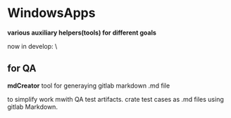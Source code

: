 # WindowsApps

**various auxiliary helpers(tools) for different goals** 

now in develop: \
## for QA 
**mdCreator** tool for generaying gitlab markdown .md file 

to simplify work mwith QA test artifacts. 
crate test cases as .md files using gitlab Markdown.
